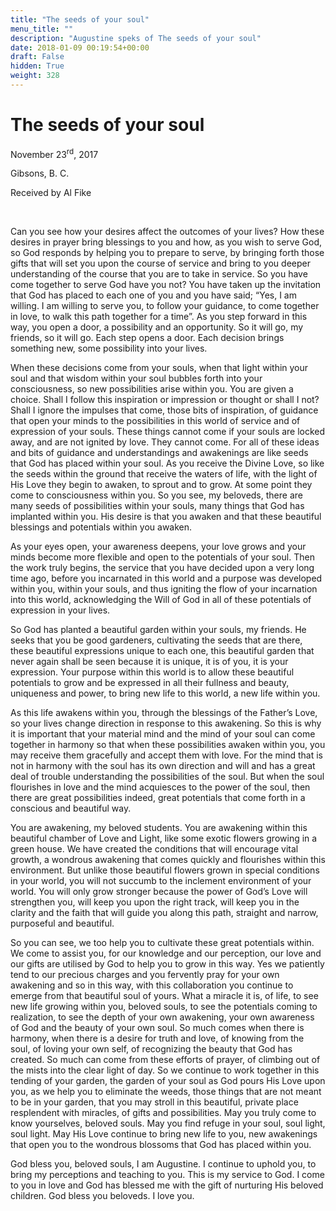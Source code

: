 ```yaml
---
title: "The seeds of your soul"
menu_title: ""
description: "Augustine speks of The seeds of your soul"
date: 2018-01-09 00:19:54+00:00
draft: False
hidden: True
weight: 328
---
```

# The seeds of your soul

November 23<sup>rd</sup>, 2017

Gibsons, B. C.

Received by Al Fike

 

Can you see how your desires affect the outcomes of your lives? How these desires in prayer bring blessings to you and how, as you wish to serve God, so God responds by helping you to prepare to serve, by bringing forth those gifts that will set you upon the course of service and bring to you deeper understanding of the course that you are to take in service. So you have come together to serve God have you not? You have taken up the invitation that God has placed to each one of you and you have said; “Yes, I am willing. I am willing to serve you, to follow your guidance, to come together in love, to walk this path together for a time”. As you step forward in this way, you open a door, a possibility and an opportunity. So it will go, my friends, so it will go. Each step opens a door. Each decision brings something new, some possibility into your lives. 

When these decisions come from your souls, when that light within your soul and that wisdom within your soul bubbles forth into your consciousness, so new possibilities arise within you. You are given a choice. Shall I follow this inspiration or impression or thought or shall I not? Shall I ignore the impulses that come, those bits of inspiration, of guidance that open your minds to the possibilities in this world of service and of expression of your souls. These things cannot come if your souls are locked away, and are not ignited by love. They cannot come. For all of these ideas and bits of guidance and understandings and awakenings are like seeds that God has placed within your soul. As you receive the Divine Love, so like the seeds within the ground that receive the waters of life, with the light of His Love they begin to awaken, to sprout and to grow. At some point they come to consciousness within you. So you see, my beloveds, there are many seeds of possibilities within your souls, many things that God has implanted within you. His desire is that you awaken and that these beautiful blessings and potentials within you awaken. 

As your eyes open, your awareness deepens, your love grows and your minds become more flexible and open to the potentials of your soul. Then the work truly begins, the service that you have decided upon a very long time ago, before you incarnated in this world and a purpose was developed within you, within your souls, and thus igniting the flow of your incarnation into this world, acknowledging the Will of God in all of these potentials of expression in your lives. 

So God has planted a beautiful garden within your souls, my friends. He seeks that you be good gardeners, cultivating the seeds that are there, these beautiful expressions unique to each one, this beautiful garden that never again shall be seen because it is unique, it is of you, it is your expression. Your purpose within this world is to allow these beautiful potentials to grow and be expressed in all their fullness and beauty, uniqueness and power, to bring new life to this world, a new life within you. 

As this life awakens within you, through the blessings of the Father’s Love, so your lives change direction in response to this awakening. So this is why it is important that your material mind and the mind of your soul can come together in harmony so that when these possibilities awaken within you, you may receive them gracefully and accept them with love. For the mind that is not in harmony with the soul has its own direction and will and has a great deal of trouble understanding the possibilities of the soul. But when the soul flourishes in love and the mind acquiesces to the power of the soul, then there are great possibilities indeed, great potentials that come forth in a conscious and beautiful way. 

You are awakening, my beloved students. You are awakening within this beautiful chamber of Love and Light, like some exotic flowers growing in a green house. We have created the conditions that will encourage vital growth, a wondrous awakening that comes quickly and flourishes within this environment. But unlike those beautiful flowers grown in special conditions in your world, you will not succumb to the inclement environment of your world. You will only grow stronger because the power of God’s Love will strengthen you, will keep you upon the right track, will keep you in the clarity and the faith that will guide you along this path, straight and narrow, purposeful and beautiful. 

So you can see, we too help you to cultivate these great potentials within. We come to assist you, for our knowledge and our perception, our love and our gifts are utilised by God to help you to grow in this way. Yes we patiently tend to our precious charges and you fervently pray for your own awakening and so in this way, with this collaboration you continue to emerge from that beautiful soul of yours. What a miracle it is, of life, to see new life growing within you, beloved souls, to see the potentials coming to realization, to see the depth of your own awakening, your own awareness of God and the beauty of your own soul. So much comes when there is harmony, when there is a desire for truth and love, of knowing from the soul, of loving your own self, of recognizing the beauty that God has created. So much can come from these efforts of prayer, of climbing out of the mists into the clear light of day. So we continue to work together in this tending of your garden, the garden of your soul as God pours His Love upon you, as we help you to eliminate the weeds, those things that are not meant to be in your garden, that you may stroll in this beautiful, private place resplendent with miracles, of gifts and possibilities. May you truly come to know yourselves, beloved souls. May you find refuge in your soul, soul light, soul light. May His Love continue to bring new life to you, new awakenings that open you to the wondrous blossoms that God has placed within you. 

God bless you, beloved souls, I am Augustine. I continue to uphold you, to bring my perceptions and teaching to you. This is my service to God. I come to you in love and God has blessed me with the gift of nurturing His beloved children. God bless you beloveds. I love you.


